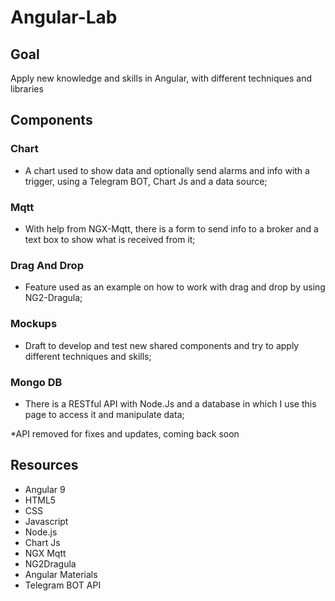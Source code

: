 # Angular-Lab

## Goal
Apply new knowledge and skills in Angular, with different techniques and libraries

## Components
### Chart
- A chart used to show data and optionally send alarms and info with a trigger, using a Telegram BOT, Chart Js and a data source;

### Mqtt
- With help from NGX-Mqtt, there is a form to send info to a broker and a text box to show what is received from it;

### Drag And Drop
- Feature used as an example on how to work with drag and drop by using NG2-Dragula;

### Mockups
- Draft to develop and test new shared components and try to apply different techniques and skills;

### Mongo DB
- There is a RESTful API with Node.Js and a database in which I use this page to access it and manipulate data;

*API removed for fixes and updates, coming back soon

## Resources
- Angular 9
- HTML5
- CSS
- Javascript
- Node.js
- Chart Js
- NGX Mqtt
- NG2Dragula
- Angular Materials
- Telegram BOT API


